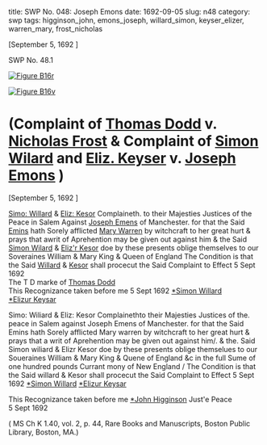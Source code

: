 title: SWP No. 048: Joseph Emons
date: 1692-09-05
slug: n48
category: swp
tags: higginson_john, emons_joseph, willard_simon, keyser_elizer, warren_mary, frost_nicholas




[September 5, 1692 ]

<div markdown class="doc" id="n48.1">

<div class="doc_id">SWP No. 48.1</div>


<span markdown class="figure">[![Figure B16r](archives/BPL/gifs/B16A.gif)](archives/BPL/LARGE/B16A.jpg)</span>

<span markdown class="figure">[![Figure B16v](archives/BPL/gifs/B16B.gif)](archives/BPL/LARGE/B16B.jpg)</span>

# (Complaint of [Thomas Dodd](tag/dodd_thomas.html) v. [Nicholas Frost](/tag/frost_nicholas.html) & Complaint of [Simon Wilard](/tag/willard_simon.html) and [Eliz. Keyser](/tag/keyser_Elizer.html) v. [Joseph Emons](/tag/emons_joseph.html) )

[September 5, 1692 ]

[Simo: Willard](/tag/willard_simon.html) & [Eliz: Kesor](/tag/keyser_elizer.html) Complaineth. to their Majesties Justices of the Peace in Salem Against [Joseph Emens](/tag/emons_joseph.html) of Manchester. for that  the Said [Emins](/tag/emons_joseph.html) hath Sorely afflicted [Mary Warren](/tag/warren_mary.html) by witchcraft to her great hurt & prays that awrit of Aprehention may be given out against him & the Said [Simon Wilard](/tag/willard_simon.html) & [Eliz'r Kesor](/tag/keyser_elizer.html) doe by these presents oblige themselves to our Soveraines William & Mary King & Queen of England The Condition is that the Said [Willard](/tag/willard_simon.html) & [Kesor](/tag/keyser_elizer.html) shall procecut the Said Complaint to Effect
5 Sept 1692   
              The  T D  marke
                    of
              [Thomas Dodd](tag/dodd_thomas.html)           
     This Recognizance taken before me
     5 Sept 1692 [*Simon Willard](/tag/willard_simon.html)  
                 [*Elizur Keysar](/tag/keyser_elizer.html) 



Simo: Wiliard & Eliz: Kesor Complainethto their Majesties Justices of the. peace in Salem
against Joseph Emens of Manchester. for that the Said Emins hath Sorely afflicted Mary
warren by witchcraft to her great hurt & prays that a writ of Aprehention may be given out
against him/. & the. Said Simon wiliard & Elizr Kesor doe by these presents oblige
themselues to our Soueraines William & Mary King & Quene of England &c in the full
Sume of one hundred pounds Currant mony of New England / The Condition is that the 
Said willard & Kesor shall procecut the Said Complaint to Effect
5 Sept 1692
[*Simon Willard](/tag/willard_simon.html)
[*Elizur Keysar](/tag/keyser_elizer.html)

This Recognizance taken before me 
[*John Higginson](/tag/higginson_john.html) Just'e Peace  
5 Sept 1692 

( MS Ch K 1.40, vol. 2, p. 44, Rare Books and Manuscripts, Boston Public Library, Boston, MA.)

</div>
